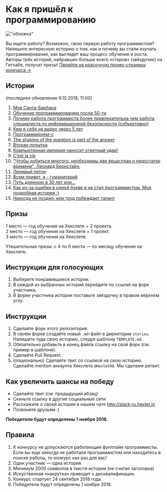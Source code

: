 # Как я пришёл к программированию

!["обложка"](cover.jpg)

Вы ищете работу? Возможно, свою первую работу программистом? Напишите интересную историю о том, как и почему вы стали изучать программирование, как выглядит ваш процесс обучения и роста. Авторы трёх историй, набравших больше всего «старов» (звёздочек) на Гитхабе, получат призы! [Перейти на красочную промо-страницу конкурса →](http://mystory.hexlet.io/)

## Истории
(последнее обновление 9.10.2018, 11:00)
1. [Моя Санта-Барбара](https://github.com/solncebro/our-stories/blob/master/stories/AaronWinnov.md)
2. [Обучение программированию после 50-ти](https://github.com/AnatolMeshalkin/our-stories/blob/master/stories/AnatolMeshalkin.md)
3. [Почему работа программиста более привлекательна чем работа специалиста по информационной безопасности (субъективно)](https://github.com/kitXIII/our-stories/blob/master/stories/KitStory.md)
4. [Кем я себя не видел через 5 лет](https://github.com/MacOSO/our-stories/blob/master/stories/MacOSO.md)
5. [Программируем-с](https://github.com/REGISTOOOOOO/our-stories/blob/master/stories/REGISTOOOOOO.md)
6. [The shaping of the question is part of the answer](https://github.com/Searge/our-stories/blob/master/stories/Searge.md)
7. [Вторая попытка](https://github.com/kamil861120/our-stories/blob/master/stories/SecondChance.md)
8. [Компьютерная империя наносит ответный удар!](https://github.com/vitaclear/our-stories/blob/master/stories/Vita.md)
9. [C’est la vie](https://github.com/XenaN/our-stories/blob/master/stories/Xena.md)
10. ["Чтобы добиться многого, необходимы две вещи:план и недостаток времени". Леонард Бернстайн.](https://github.com/jurassic-period/our-stories/blob/master/stories/fromSifm.md)
11. [Ленивый питон](https://github.com/s4lat/our-stories/blob/master/stories/lazyPython.md)
12. [Всем привет, я - гуманитарий](https://github.com/GlowBlood/our-stories/blob/master/stories/little_story.md)
13. [Путь длинною в 30 лет или...](https://github.com/ivcoderx/our-stories/blob/master/stories/long-road.md)
14. [Как из-за ошибки в одной букве я не стал программистом. Моя подробная история :)](https://github.com/eidolonzx/our-stories/blob/master/stories/my_wild_story_MS.md)
15. [Никогда не поздно, или труд побеждает талант](https://github.com/Mrtopuh/our-stories/blob/master/stories/never_too_late.md)

## Призы

1 место — год обучения на Хекслете + 2 проекта.  
2 место — год обучения на Хекслете + 1 проект.  
3 место — год обучения на Хекслете.

Утешительные призы: с 4 по 6 места — по месяцу обучения на Хекслете.

## Инструкции для голосующих

1. Выберите понравившиеся истории.
2. В каждой из выбранных историй перейдите по ссылке на форк участника.
3. В форке участника истории поставьте звёздочку в правом верхнем углу.

## Инструкции

1. Сделайте форк этого репозитория.
2. В своём форке создайте новый `.md`-файл в директории `stories`. Напишите туда свою историю, следуя шаблону `TEMPLATE.md`.
3. Обязательно добавьте в конец файла ссылку на свой форк (см. пример в шаблоне).
4. Сделайте Pull Request.
5. (опционально) Сделайте твит со ссылкой на свою историю. Сделайте mention аккаунта Хекслета `@HexletHQ`. Мы сделаем ретвит.

## Как увеличить шансы на победу
- Сделайте твит (см. предыдущий абзац)
- Скиньте ссылку в другие социальные сети
- Расскажите о своей истории в нашем чате http://slack-ru.hexlet.io
- Позвоните друзьям :)

**Победители будут определены 1 ноября 2018.**

## Правила
1. К конкурсу не допускаются работающие фуллтайм программисты. Если вы еще никогда не работали программистом или находитесь в поиске работы, то конкурс как раз для вас!
1. Один участник — одна история.
1. Минимум 2000 символов в тексте истории (не считая заголовка)
1. Искуственная «накрутка» приводит к дисквалификации.
1. Конкурс стартует 24 сентября 2018 года.
1. Победители будут определены 1 ноября 2018.
